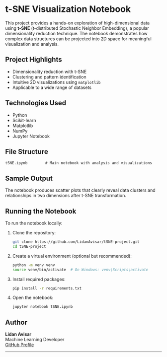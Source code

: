 # t-SNE Visualization Notebook

This project provides a hands-on exploration of high-dimensional data using **t-SNE** (t-distributed Stochastic Neighbor Embedding), a popular dimensionality reduction technique. The notebook demonstrates how complex data structures can be projected into 2D space for meaningful visualization and analysis.

## Project Highlights

- Dimensionality reduction with t-SNE
- Clustering and pattern identification
- Intuitive 2D visualizations using `matplotlib`
- Applicable to a wide range of datasets

## Technologies Used

- Python
- Scikit-learn
- Matplotlib
- NumPy
- Jupyter Notebook

## File Structure

```
tSNE.ipynb        # Main notebook with analysis and visualizations
```

## Sample Output

The notebook produces scatter plots that clearly reveal data clusters and relationships in two dimensions after t-SNE transformation.

##  Running the Notebook

To run the notebook locally:

1. Clone the repository:
   ```bash
   git clone https://github.com/LidanAvisar/tSNE-project.git
   cd tSNE-project
   ```

2. Create a virtual environment (optional but recommended):
   ```bash
   python -m venv venv
   source venv/bin/activate  # On Windows: venv\Scripts\activate
   ```

3. Install required packages:
   ```bash
   pip install -r requirements.txt
   ```

4. Open the notebook:
   ```bash
   jupyter notebook tSNE.ipynb
   ```

## Author

**Lidan Avisar**  
Machine Learning Developer  
[GitHub Profile](https://github.com/LidanAvisar)

---

